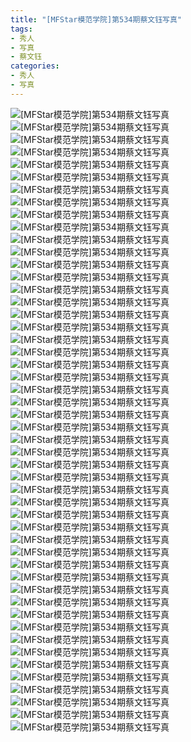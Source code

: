 ```yaml
---
title: "[MFStar模范学院]第534期蔡文钰写真"
tags: 
- 秀人
- 写真
- 蔡文钰
categories:
- 秀人
- 写真
---
```


![[MFStar模范学院]第534期蔡文钰写真](https://img.ilovese.xyz/1734715676356.webp)
![[MFStar模范学院]第534期蔡文钰写真](https://img.ilovese.xyz/1734715678435.webp)
![[MFStar模范学院]第534期蔡文钰写真](https://img.ilovese.xyz/1734715680075.webp)
![[MFStar模范学院]第534期蔡文钰写真](https://img.ilovese.xyz/1734715682049.webp)
![[MFStar模范学院]第534期蔡文钰写真](https://img.ilovese.xyz/1734715683590.webp)
![[MFStar模范学院]第534期蔡文钰写真](https://img.ilovese.xyz/1734715685120.webp)
![[MFStar模范学院]第534期蔡文钰写真](https://img.ilovese.xyz/1734715686528.webp)
![[MFStar模范学院]第534期蔡文钰写真](https://img.ilovese.xyz/1734715687970.webp)
![[MFStar模范学院]第534期蔡文钰写真](https://img.ilovese.xyz/1734715689375.webp)
![[MFStar模范学院]第534期蔡文钰写真](https://img.ilovese.xyz/1734715691165.webp)
![[MFStar模范学院]第534期蔡文钰写真](https://img.ilovese.xyz/1734715692885.webp)
![[MFStar模范学院]第534期蔡文钰写真](https://img.ilovese.xyz/1734715694526.webp)
![[MFStar模范学院]第534期蔡文钰写真](https://img.ilovese.xyz/1734715696283.webp)
![[MFStar模范学院]第534期蔡文钰写真](https://img.ilovese.xyz/1734715698087.webp)
![[MFStar模范学院]第534期蔡文钰写真](https://img.ilovese.xyz/1734715699996.webp)
![[MFStar模范学院]第534期蔡文钰写真](https://img.ilovese.xyz/1734715701909.webp)
![[MFStar模范学院]第534期蔡文钰写真](https://img.ilovese.xyz/1734715703626.webp)
![[MFStar模范学院]第534期蔡文钰写真](https://img.ilovese.xyz/1734715705110.webp)
![[MFStar模范学院]第534期蔡文钰写真](https://img.ilovese.xyz/1734715706838.webp)
![[MFStar模范学院]第534期蔡文钰写真](https://img.ilovese.xyz/1734715708665.webp)
![[MFStar模范学院]第534期蔡文钰写真](https://img.ilovese.xyz/1734715710534.webp)
![[MFStar模范学院]第534期蔡文钰写真](https://img.ilovese.xyz/1734715712031.webp)
![[MFStar模范学院]第534期蔡文钰写真](https://img.ilovese.xyz/1734715713733.webp)
![[MFStar模范学院]第534期蔡文钰写真](https://img.ilovese.xyz/1734715715576.webp)
![[MFStar模范学院]第534期蔡文钰写真](https://img.ilovese.xyz/1734715717496.webp)
![[MFStar模范学院]第534期蔡文钰写真](https://img.ilovese.xyz/1734715718760.webp)
![[MFStar模范学院]第534期蔡文钰写真](https://img.ilovese.xyz/1734715720543.webp)
![[MFStar模范学院]第534期蔡文钰写真](https://img.ilovese.xyz/1734715722468.webp)
![[MFStar模范学院]第534期蔡文钰写真](https://img.ilovese.xyz/1734715724175.webp)
![[MFStar模范学院]第534期蔡文钰写真](https://img.ilovese.xyz/1734715725972.webp)
![[MFStar模范学院]第534期蔡文钰写真](https://img.ilovese.xyz/1734715727873.webp)
![[MFStar模范学院]第534期蔡文钰写真](https://img.ilovese.xyz/1734715729721.webp)
![[MFStar模范学院]第534期蔡文钰写真](https://img.ilovese.xyz/1734715731171.webp)
![[MFStar模范学院]第534期蔡文钰写真](https://img.ilovese.xyz/1734715733222.webp)
![[MFStar模范学院]第534期蔡文钰写真](https://img.ilovese.xyz/1734715735397.webp)
![[MFStar模范学院]第534期蔡文钰写真](https://img.ilovese.xyz/1734715737142.webp)
![[MFStar模范学院]第534期蔡文钰写真](https://img.ilovese.xyz/1734715738549.webp)
![[MFStar模范学院]第534期蔡文钰写真](https://img.ilovese.xyz/1734715740504.webp)
![[MFStar模范学院]第534期蔡文钰写真](https://img.ilovese.xyz/1734715742406.webp)
![[MFStar模范学院]第534期蔡文钰写真](https://img.ilovese.xyz/1734715744132.webp)
![[MFStar模范学院]第534期蔡文钰写真](https://img.ilovese.xyz/1734715745790.webp)
![[MFStar模范学院]第534期蔡文钰写真](https://img.ilovese.xyz/1734715747743.webp)
![[MFStar模范学院]第534期蔡文钰写真](https://img.ilovese.xyz/1734715749408.webp)
![[MFStar模范学院]第534期蔡文钰写真](https://img.ilovese.xyz/1734715751009.webp)
![[MFStar模范学院]第534期蔡文钰写真](https://img.ilovese.xyz/1734715753013.webp)
![[MFStar模范学院]第534期蔡文钰写真](https://img.ilovese.xyz/1734715754411.webp)
![[MFStar模范学院]第534期蔡文钰写真](https://img.ilovese.xyz/1734715755828.webp)
![[MFStar模范学院]第534期蔡文钰写真](https://img.ilovese.xyz/1734715757355.webp)
![[MFStar模范学院]第534期蔡文钰写真](https://img.ilovese.xyz/1734715759557.webp)
![[MFStar模范学院]第534期蔡文钰写真](https://img.ilovese.xyz/1734715760822.webp)
